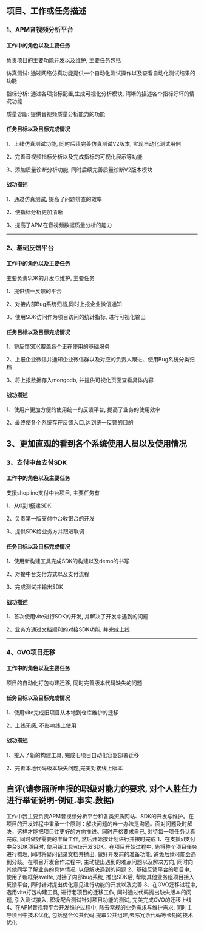 ## 项目、工作或任务描述
### 1、APM音视频分析平台
#### 工作中的角色以及主要任务
负责项目的主要功能开发以及维护, 主要任务包括

仿真测试: 通过网络仿真功能提供一个自动化测试操作以及查看自动化测试结果的功能

指标分析: 通过各项指标配置,生成可视化分析模块, 清晰的描述各个指标好坏的情况功能

质量诊断: 提供音视频质量分析能力的功能
#### 任务目标以及目标完成情况
1、上线仿真测试功能, 同时后续完善仿真测试V2版本, 实现自动化测试用例

2、完善音视频指标分析以及完成指标的可视化展示等功能

3、添加质量诊断分析功能, 同时后续完善质量诊断V2版本模块
#### 战功描述
1、通过仿真测试, 提高了问题排查的效率

2、使指标分析更加清晰

3、提高了APM在音视频数据质量分析的能力

-------------------------------------------------------------------------------
### 2、基础反馈平台
#### 工作中的角色以及主要任务
主要负责SDK的开发与维护, 主要任务

1、提供统一反馈的平台

2、对接内部Bug系统归档,同时上报企业微信通知

3、使用SDK访问作为项目访问的统计指标, 进行可视化输出

#### 任务目标以及目标完成情况
1、将反馈SDK覆盖各个正在使用的基础服务

2、上报企业微信并通知企业微信群以及对应的负责人跟进、使用Bug系统分类归档

3、将上报数据存入mongodb, 并提供可视化页面查看具体内容
#### 战功描述
1、使用户更加方便的使用统一的反馈平台, 提高了业务的使用效率

2、最终使各个系统存在反馈入口,达到统一反馈的目的

3、更加直观的看到各个系统使用人员以及使用情况
----------------------------------------------------------------------------------
### 3、支付中台支付SDK
#### 工作中的角色以及主要任务
支援shopline支付中台项目, 主要任务有

1、从0到1搭建SDK

2、负责第一版支付中台收银台的开发

3、提供SDK给业务方并跟进联调
#### 任务目标以及目标完成情况
1、使用新构建工具完成SDK的构建以及demo的书写

2、对接中台支付方式以及支付流程

3、完成测试并输出SDK

#### 战功描述
1、首次使用vite进行SDK的开发, 并解决了开发中遇到的问题

2、业务方通过文档顺利的对接SDK功能, 并完成上线

-------------------------------------------------------------------------------------
### 4、OVO项目迁移
#### 工作中的角色以及主要任务
项目的自动化打包构建迁移, 同时完善版本代码缺失的问题
#### 任务目标以及目标完成情况
1、使用vite完成旧项目从本地到仓库维护的迁移

2、上线无感, 不影响线上使用
#### 战功描述
1、接入了新的构建工具, 完成旧项目自动化容器部署迁移

2、完善本地代码版本缺失问题,完美对接线上版本

## 自评(请参照所申报的职级对能力的要求, 对个人胜任力进行举证说明-例证.事实.数据)

工作中我主要负责APM音视频分析平台和各类资质网站、SDK的开发与维护。在项目的开发过程中秉承一个原则：解决问题的唯一办法是沟通。面对问题及时解决，这样才能把项目往更好的方向推进。同时严格要求自己, 对待每一项任务认真完成, 同时做好需要的准备工作, 然后开始按计划进行并按时完成
1、在支援sl支付中台SDK项目时, 使用新工具vite开发SDK。在项目开始过程中, 先将整个项目任务进行梳理, 同时将疑问记录文档并抛出, 做好开发前的准备功能, 避免后续可能会遇到分歧。在项目开发合作过程中, 主动提出遇到的难点问题以及解决方向, 同时向其他同学了解业务的具体情况, 以便解决遇到的问题
2、基础反馈平台的项目中, 使用了新框架svelte, 对接了内部bug系统, 推出SDK后, 帮助其他业务组项目接入反馈平台, 同时针对提出优化意见进行功能的开发以及完善
3、在OVO迁移过程中, 选用vite打包构建工具, 进行老项目的迁移工作, 同时通过代码抛出缺失版本的问题, 引入测试接入, 积极配合测试针对项目功能的测试, 完美完成OVO的迁移上线
4、在APM音视频平台开发维护过程中, 除去常规的业务需求与维护需求, 同时主导项目中技术优化, 包括整合公共代码,提取公共组建,去除冗余代码等长期的技术优化

